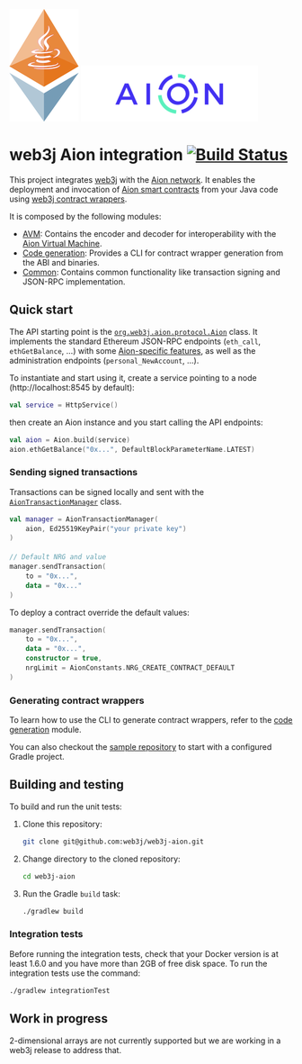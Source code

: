 ![web3j](docs/img/web3j.png)
![Aion](docs/img/aion.png)

web3j Aion integration [![Build Status](https://travis-ci.org/web3j/web3j-aion.svg?branch=master)](https://travis-ci.org/web3j/web3j-aion)
======================

This project integrates [web3j](https://web3j.io/) with the [Aion network](https://aion.network/).
It enables the deployment and invocation of [Aion smart contracts](https://docs.aion.network/docs/contract-fundamentals)
from your Java code using [web3j contract wrappers](https://docs.web3j.io/smart_contracts.html#deploying-and-interacting-with-smart-contracts).

It is composed by the following modules:

 * [AVM](avm): Contains the encoder and decoder for interoperability with the
   [Aion Virtual Machine](https://github.com/aionnetwork/AVM).
 * [Code generation](codegen): Provides a CLI for contract wrapper generation from the ABI and binaries.
 * [Common](common): Contains common functionality like transaction signing and JSON-RPC implementation.
  
## Quick start

The API starting point is the [`org.web3j.aion.protocol.Aion`](common/src/main/kotlin/org/web3j/aion/protocol/Aion.kt) 
class. It implements the standard Ethereum JSON-RPC endpoints (`eth_call`, `ethGetBalance`, ...) with some 
[Aion-specific features](https://github.com/aionnetwork/aion/wiki/JSON-RPC-API-Docs), 
as well as the administration endpoints (`personal_NewAccount`, ...). 

To instantiate and start using it, create a service pointing to a node (http://localhost:8545 by default):

```kotlin
val service = HttpService()
```

then create an Aion instance and you start calling the API endpoints:
```kotlin
val aion = Aion.build(service)
aion.ethGetBalance("0x...", DefaultBlockParameterName.LATEST)
```

### Sending signed transactions

Transactions can be signed locally and sent with the 
[`AionTransactionManager`](common/src/main/kotlin/org/web3j/aion/tx/AionTransactionManager.kt) class.

```kotlin
val manager = AionTransactionManager(
    aion, Ed25519KeyPair("your private key")
)

// Default NRG and value
manager.sendTransaction(
    to = "0x...",
    data = "0x..."
)
```

To deploy a contract override the default values:

```kotlin
manager.sendTransaction(
    to = "0x...",
    data = "0x...",
    constructor = true,
    nrgLimit = AionConstants.NRG_CREATE_CONTRACT_DEFAULT
)
```

### Generating contract wrappers

To learn how to use the CLI to generate contract wrappers, refer to the [code generation](codegen) module.

You can also checkout the [sample repository](https://gitlab.com/web3j/web3j-aion-samples) to start with a configured 
Gradle project.

## Building and testing

To build and run the unit tests:

1. Clone this repository:
    ```bash
    git clone git@github.com:web3j/web3j-aion.git
    ```

2. Change directory to the cloned repository:
    ```bash
    cd web3j-aion
    ```

3. Run the Gradle `build` task:
    ```bash
    ./gradlew build
    ```

### Integration tests

Before running the integration tests, check that your Docker version is at least 1.6.0 and you have more than
2GB of free disk space.  To run the integration tests use the command:
```bash
./gradlew integrationTest
```
<!---
This will start an Aion node in a Docker container and run the integration tests on it:
```
        ℹ︎ Checking the system...
        ✔ Docker version should be at least 1.6.0
        ✔ Docker environment should have more than 2GB free disk space
2019-07-02 15:08:05 [Test worker] DEBUG [aionnetwork/aion:Latest] - Starting container: aionnetwork/aion:Latest
2019-07-02 15:08:05 [Test worker] DEBUG [aionnetwork/aion:Latest] - Trying to start container: aionnetwork/aion:Latest
2019-07-02 15:08:05 [Test worker] DEBUG [aionnetwork/aion:Latest] - Trying to start container: aionnetwork/aion:Latest (attempt 1/1)
2019-07-02 15:08:05 [Test worker] DEBUG [aionnetwork/aion:Latest] - Starting container: aionnetwork/aion:Latest
2019-07-02 15:08:05 [Test worker] INFO  [aionnetwork/aion:Latest] - Creating container for image: aionnetwork/aion:Latest
2019-07-02 15:08:07 [Test worker] INFO  [aionnetwork/aion:Latest] - Starting container with ID: 199b643113b66e3f7c7a5c3cad8c486b6e2d8585f61fff844b696652d04ddc01
2019-07-02 15:08:07 [Test worker] INFO  [aionnetwork/aion:Latest] - Container aionnetwork/aion:Latest is starting: 199b643113b66e3f7c7a5c3cad8c486b6e2d8585f61fff844b696652d04ddc01
2019-07-02 15:08:14 [Test worker] INFO  [aionnetwork/aion:Latest] - Container aionnetwork/aion:Latest started
```
-->

## Work in progress

2-dimensional arrays are not currently supported but we are working in a web3j release to address that.
